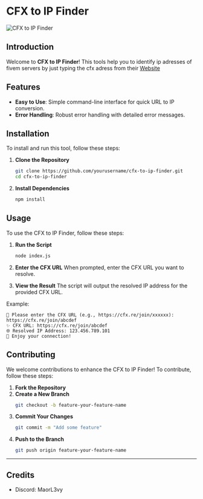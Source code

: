 # CFX to IP Finder

![CFX to IP Finder](https://img.shields.io/badge/CFX%20to%20IP%20Finder-Node.js-brightgreen)

## Introduction

Welcome to **CFX to IP Finder**! This tools help you to identify ip adresses of fivem servers by just typing the cfx adress from their [Website](https://servers.fivem.net)

## Features

- **Easy to Use**: Simple command-line interface for quick URL to IP conversion.
- **Error Handling**: Robust error handling with detailed error messages.

## Installation

To install and run this tool, follow these steps:

1. **Clone the Repository**
   ```bash
   git clone https://github.com/yourusername/cfx-to-ip-finder.git
   cd cfx-to-ip-finder
   ```

2. **Install Dependencies**
   ```bash
   npm install
   ```

## Usage

To use the CFX to IP Finder, follow these steps:

1. **Run the Script**
   ```bash
   node index.js
   ```

2. **Enter the CFX URL**
   When prompted, enter the CFX URL you want to resolve.

3. **View the Result**
   The script will output the resolved IP address for the provided CFX URL.

Example:
```
🔗 Please enter the CFX URL (e.g., https://cfx.re/join/xxxxxx): https://cfx.re/join/abcdef
✨ CFX URL: https://cfx.re/join/abcdef
🌐 Resolved IP Address: 123.456.789.101
🎉 Enjoy your connection!
```

## Contributing

We welcome contributions to enhance the CFX to IP Finder! To contribute, follow these steps:

1. **Fork the Repository**
2. **Create a New Branch**
   ```bash
   git checkout -b feature-your-feature-name
   ```
3. **Commit Your Changes**
   ```bash
   git commit -m "Add some feature"
   ```
4. **Push to the Branch**
   ```bash
   git push origin feature-your-feature-name
   ```


---

## Credits

- Discord: MaorL3vy
